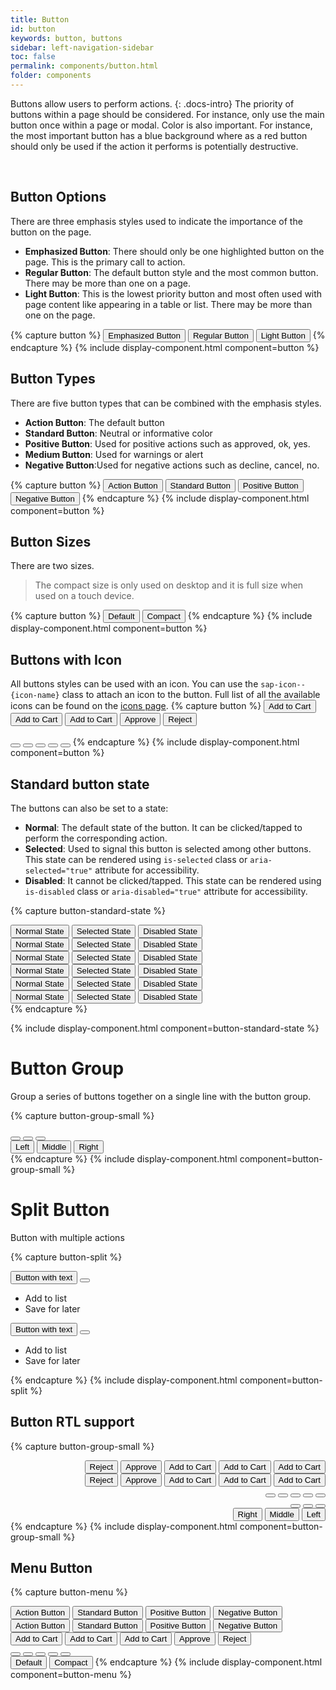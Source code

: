 ```yaml
---
title: Button
id: button
keywords: button, buttons
sidebar: left-navigation-sidebar
toc: false
permalink: components/button.html
folder: components
---
```


Buttons allow users to perform actions.
{: .docs-intro}
The priority of buttons within a page should be considered. For instance, only use the main button once within a page or modal.
Color is also important. For instance, the most important button has a blue background where as a red button should only be used if the action it performs is potentially destructive.

<br>

## Button Options
There are three emphasis styles used to indicate the importance of the button on the page.
- **Emphasized Button**: There should only be one highlighted button on the page. This is the primary call to action.
- **Regular Button**: The default button style and the most common button. There may be more than one on a page.
- **Light Button**: This is the lowest priority button and most often used with page content like appearing in a table or list. There may be more than one on the page.

{% capture button %}
<button class="fd-button--emphasized">Emphasized Button</button>
<button class="fd-button">Regular Button</button>
<button class="fd-button--light">Light Button</button>
{% endcapture %}
{% include display-component.html component=button %}

## Button Types

There are five button types that can be combined with the emphasis styles.
- **Action Button**: The default button
- **Standard Button**: Neutral or informative color
- **Positive Button**: Used for positive actions such as approved, ok, yes.
- **Medium Button**: Used for warnings or alert
- **Negative Button**:Used for negative actions such as decline, cancel, no.


{% capture button %}
<button class="fd-button">Action Button</button>
<button class="fd-button--standard">Standard Button</button>
<button class="fd-button--positive">Positive Button</button>
<button class="fd-button--negative">Negative Button</button>
{% endcapture %}
{% include display-component.html component=button %}


## Button Sizes
There are two sizes.

> The compact size is only used on desktop and it is full size when used on a touch device.

{% capture button %}
<button class="fd-button">Default</button>
<button class="fd-button--compact">Compact</button>
{% endcapture %}
{% include display-component.html component=button %}


## Buttons with Icon
All buttons styles can be used with an icon. You can use the `sap-icon--{icon-name}` class to attach an icon to the button.
Full list of all the available icons can be found on the <a href="icon.html">icons page</a>.
{% capture button %}
<button class="fd-button--emphasized sap-icon--cart">Add to Cart</button>
<button class="fd-button sap-icon--cart">Add to Cart</button>
<button class="fd-button--light sap-icon--cart">Add to Cart</button>
<button class="fd-button--positive sap-icon--accept">Approve</button>
<button class="fd-button--negative sap-icon--decline">Reject</button>
<br><br>
<button class="fd-button sap-icon--cart"></button>
<button class="fd-button--light sap-icon--cart"></button>
<button class="fd-button--standard sap-icon--filter"></button>
<button class="fd-button--positive sap-icon--accept"></button>
<button class="fd-button--negative sap-icon--decline"></button>
{% endcapture %}
{% include display-component.html component=button %}


## Standard button state
The buttons can also be set to a state:

* **Normal**: The default state of the button. It can be clicked/tapped to perform the corresponding action.
* **Selected**: Used to signal this button is selected among other buttons. This state can be rendered using `is-selected` class or `aria-selected="true"` attribute for accessibility.
* **Disabled**: It cannot be clicked/tapped. This state can be rendered using `is-disabled` class or `aria-disabled="true"` attribute for accessibility.

{% capture button-standard-state %}
<div class ="break break--single">
<button class="fd-button--emphasized">Normal State</button>
<button class="fd-button--emphasized" aria-selected="true">Selected State</button>
<button class="fd-button--emphasized" aria-disabled="true">Disabled State</button>
</div>
<div class ="break break--single">
<button class="fd-button">Normal State</button>
<button class="fd-button" aria-selected="true">Selected State</button>
<button class="fd-button" aria-disabled="true">Disabled State</button>
</div>
<div class ="break break--single">
<button class="fd-button--light">Normal State</button>
<button class="fd-button--light" aria-selected="true">Selected State</button>
<button class="fd-button--light" aria-disabled="true">Disabled State</button>
</div>
<div class ="break break--single">
<button class="fd-button--standard">Normal State</button>
<button class="fd-button--standard" aria-selected="true">Selected State</button>
<button class="fd-button--standard" aria-disabled="true">Disabled State</button>
</div>
<div class ="break break--single">
<button class="fd-button--positive">Normal State</button>
<button class="fd-button--positive" aria-selected="true">Selected State</button>
<button class="fd-button--positive" aria-disabled="true">Disabled State</button>
</div>
<div class ="break break--single">
<button class=" fd-button--negative">Normal State</button>
<button class=" fd-button--negative" aria-selected="true">Selected State</button>
<button class=" fd-button--negative" aria-disabled="true">Disabled State</button>
</div>
{% endcapture %}

{% include display-component.html component=button-standard-state %}


# Button Group
Group a series of buttons together on a single line with the button group.

{% capture button-group-small %}
<div class="fd-button-group" role="group" aria-label="Group label">
  <button class="fd-button sap-icon--survey"></button>
  <button class="fd-button sap-icon--pie-chart" aria-pressed="true"></button>
  <button class="fd-button sap-icon--pool"></button>
</div>

<div class="fd-button-group" role="group" aria-label="Group label">
  <button class="fd-button fd-button--compact" aria-pressed="true">Left</button>
  <button class="fd-button fd-button--compact">Middle</button>
  <button class="fd-button fd-button--compact">Right</button>
</div>
{% endcapture %}
{% include display-component.html component=button-group-small %}

# Split Button
Button with multiple actions

{% capture button-split %}
<div class="fd-button-split fd-has-margin-right-small" role="group" aria-label="button-split">
  <button class="fd-button sap-icon--cart" aria-label="button">Button with text</button>
  <button class="fd-button sap-icon--slim-arrow-down" aria-controls="t4c0o273" aria-haspopup="true" 
  aria-expanded="false" aria-label="More"></button>
  <div class="fd-popover__body fd-popover__body--no-arrow fd-popover__body--right"  aria-hidden="true" 
  id="t4c0o273">
    <nav class="fd-menu">
        <ul class="fd-menu__list">
          <li><a role="button" class="fd-menu__item">Add to list</a>
        </li>
          <li><a role="button" class="fd-menu__item">Save for later</a>
        </li>
        </ul>
    </nav>
  </div>
</div>

<div class="fd-button-split" role="group" aria-label="button-split">
  <button class="fd-button--emphasized sap-icon--cart" aria-label="button">Button with text</button>
  <button class="fd-button--emphasized sap-icon--slim-arrow-down" aria-controls="t4c0o2732" 
  aria-haspopup="true" aria-expanded="false" aria-label="More"></button>
  <div class="fd-popover__body fd-popover__body--no-arrow fd-popover__body--right"  aria-hidden="true" 
    id="t4c0o2732">
    <nav class="fd-menu">
        <ul class="fd-menu__list">
          <li><a role="button" class="fd-menu__item">Add to list</a>
        </li>
          <li><a role="button" class="fd-menu__item">Save for later</a>
        </li>
        </ul>
    </nav>
  </div>
</div>

{% endcapture %}
{% include display-component.html component=button-split %}

## Button RTL support


{% capture button-group-small %}
<div  dir="rtl">
  <div class ="break break--single">
    <button class="fd-button--emphasized sap-icon--cart">Add to Cart</button>
    <button class="fd-button sap-icon--cart">Add to Cart</button>
    <button class="fd-button--light sap-icon--cart">Add to Cart</button>
    <button class="fd-button--positive sap-icon--accept">Approve</button>
    <button class="fd-button--negative sap-icon--decline">Reject</button>
  </div>
  <div class ="break break--single">
    <button class="fd-button--emphasized fd-button--menu sap-icon--cart">Add to Cart</button>
    <button class="fd-button fd-button--menu sap-icon--cart">Add to Cart</button>
    <button class="fd-button--light fd-button--menu sap-icon--cart">Add to Cart</button>
    <button class="fd-button--emphasized fd-button--positive fd-button--menu sap-icon--accept">Approve</button>
    <button class="fd-button--emphasized fd-button--negative fd-button--menu sap-icon--decline">Reject</button>
  </div>
  <div class ="break break--single">
    <button class="fd-button sap-icon--cart"></button>
    <button class="fd-button--light sap-icon--cart"></button>
    <button class="fd-button--standard sap-icon--filter"></button>
    <button class="fd-button--positive sap-icon--accept"></button>
    <button class="fd-button--negative sap-icon--decline"></button>
    <div class="fd-button-group" role="group" aria-label="Group label">
      <button class="fd-button sap-icon--survey"></button>
      <button class="fd-button sap-icon--pie-chart" aria-pressed="true"></button>
      <button class="fd-button sap-icon--pool"></button>
    </div>
    <div class="fd-button-group" role="group" aria-label="Group label">
      <button class="fd-button fd-button--compact" aria-pressed="true">Left</button>
      <button class="fd-button fd-button--compact">Middle</button>
      <button class="fd-button fd-button--compact">Right</button>
    </div>
  </div>
</div>
{% endcapture %}
{% include display-component.html component=button-group-small %}


## Menu Button

{% capture button-menu %}
<div class ="break break--single">
<button class="fd-button fd-button--menu">Action Button</button>
<button class="fd-button--standard fd-button--menu">Standard Button</button>
<button class="fd-button--positive fd-button--menu">Positive Button</button>
<button class="fd-button--negative fd-button--menu">Negative Button</button>
</div>
<div class ="break break--single">
<button class="fd-button fd-button--menu" aria-disabled="true">Action Button</button>
<button class="fd-button--standard fd-button--menu" aria-disabled="true">Standard Button</button>
<button class="fd-button--positive fd-button--menu" aria-disabled="true">Positive Button</button>
<button class="fd-button--negative fd-button--menu" aria-disabled="true">Negative Button</button>
</div>
<div class ="break break--single">
<button class="fd-button--emphasized fd-button--menu sap-icon--cart">Add to Cart</button>
<button class="fd-button fd-button--menu sap-icon--cart">Add to Cart</button>
<button class="fd-button--light fd-button--menu sap-icon--cart">Add to Cart</button>
<button class="fd-button--emphasized fd-button--menu fd-button--positive sap-icon--accept">Approve</button>
<button class="fd-button--negative fd-button--menu sap-icon--decline">Reject</button>
</div>
<div class ="break break--single">
<button class="fd-button fd-button--menu sap-icon--cart"></button>
<button class="fd-button--light fd-button--menu sap-icon--cart"></button>
<button class="fd-button--standard fd-button--menu sap-icon--filter"></button>
<button class="fd-button--menu fd-button--positive sap-icon--accept"></button>
<button class="fd-button--menu fd-button--negative sap-icon--decline"></button>
</div>
<button class="fd-button fd-button--menu">Default</button>
<button class="fd-button--compact fd-button--menu">Compact</button>
{% endcapture %}
{% include display-component.html component=button-menu %}
